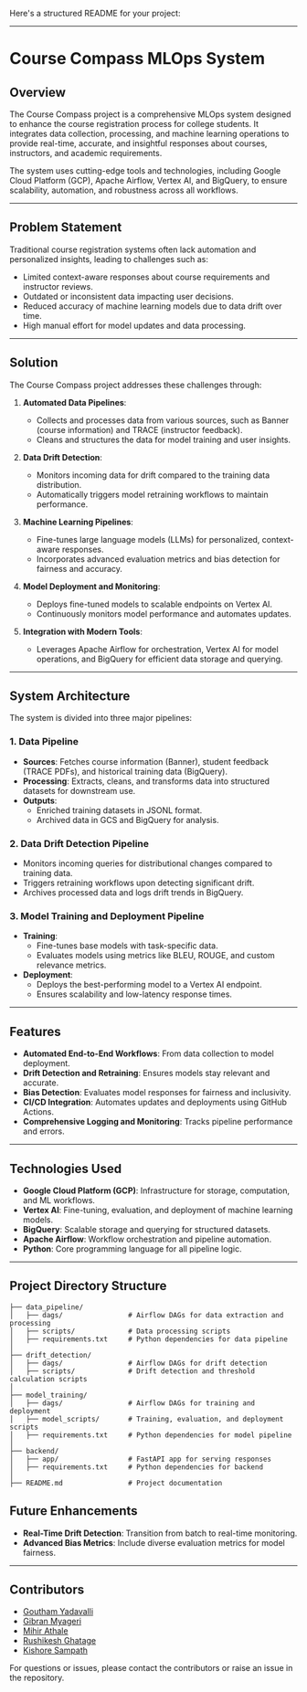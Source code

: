Here's a structured README for your project:

---

# **Course Compass MLOps System**

## **Overview**
The Course Compass project is a comprehensive MLOps system designed to enhance the course registration process for college students. It integrates data collection, processing, and machine learning operations to provide real-time, accurate, and insightful responses about courses, instructors, and academic requirements.

The system uses cutting-edge tools and technologies, including Google Cloud Platform (GCP), Apache Airflow, Vertex AI, and BigQuery, to ensure scalability, automation, and robustness across all workflows.

---

## **Problem Statement**
Traditional course registration systems often lack automation and personalized insights, leading to challenges such as:
- Limited context-aware responses about course requirements and instructor reviews.
- Outdated or inconsistent data impacting user decisions.
- Reduced accuracy of machine learning models due to data drift over time.
- High manual effort for model updates and data processing.

---

## **Solution**
The Course Compass project addresses these challenges through:
1. **Automated Data Pipelines**:
   - Collects and processes data from various sources, such as Banner (course information) and TRACE (instructor feedback).
   - Cleans and structures the data for model training and user insights.

2. **Data Drift Detection**:
   - Monitors incoming data for drift compared to the training data distribution.
   - Automatically triggers model retraining workflows to maintain performance.

3. **Machine Learning Pipelines**:
   - Fine-tunes large language models (LLMs) for personalized, context-aware responses.
   - Incorporates advanced evaluation metrics and bias detection for fairness and accuracy.

4. **Model Deployment and Monitoring**:
   - Deploys fine-tuned models to scalable endpoints on Vertex AI.
   - Continuously monitors model performance and automates updates.

5. **Integration with Modern Tools**:
   - Leverages Apache Airflow for orchestration, Vertex AI for model operations, and BigQuery for efficient data storage and querying.

---

## **System Architecture**
The system is divided into three major pipelines:

### 1. **Data Pipeline**
- **Sources**: Fetches course information (Banner), student feedback (TRACE PDFs), and historical training data (BigQuery).
- **Processing**: Extracts, cleans, and transforms data into structured datasets for downstream use.
- **Outputs**: 
  - Enriched training datasets in JSONL format.
  - Archived data in GCS and BigQuery for analysis.

### 2. **Data Drift Detection Pipeline**
- Monitors incoming queries for distributional changes compared to training data.
- Triggers retraining workflows upon detecting significant drift.
- Archives processed data and logs drift trends in BigQuery.

### 3. **Model Training and Deployment Pipeline**
- **Training**:
  - Fine-tunes base models with task-specific data.
  - Evaluates models using metrics like BLEU, ROUGE, and custom relevance metrics.
- **Deployment**:
  - Deploys the best-performing model to a Vertex AI endpoint.
  - Ensures scalability and low-latency response times.

---

## **Features**
- **Automated End-to-End Workflows**: From data collection to model deployment.
- **Drift Detection and Retraining**: Ensures models stay relevant and accurate.
- **Bias Detection**: Evaluates model responses for fairness and inclusivity.
- **CI/CD Integration**: Automates updates and deployments using GitHub Actions.
- **Comprehensive Logging and Monitoring**: Tracks pipeline performance and errors.

---

## **Technologies Used**
- **Google Cloud Platform (GCP)**: Infrastructure for storage, computation, and ML workflows.
- **Vertex AI**: Fine-tuning, evaluation, and deployment of machine learning models.
- **BigQuery**: Scalable storage and querying for structured datasets.
- **Apache Airflow**: Workflow orchestration and pipeline automation.
- **Python**: Core programming language for all pipeline logic.

---

## **Project Directory Structure**
```
├── data_pipeline/
│   ├── dags/                # Airflow DAGs for data extraction and processing
│   ├── scripts/             # Data processing scripts
│   ├── requirements.txt     # Python dependencies for data pipeline
│
├── drift_detection/
│   ├── dags/                # Airflow DAGs for drift detection
│   ├── scripts/             # Drift detection and threshold calculation scripts
│
├── model_training/
│   ├── dags/                # Airflow DAGs for training and deployment
│   ├── model_scripts/       # Training, evaluation, and deployment scripts
│   ├── requirements.txt     # Python dependencies for model pipeline
│
├── backend/
│   ├── app/                 # FastAPI app for serving responses
│   ├── requirements.txt     # Python dependencies for backend
│
├── README.md                # Project documentation
```


## **Future Enhancements**
- **Real-Time Drift Detection**: Transition from batch to real-time monitoring.
- **Advanced Bias Metrics**: Include diverse evaluation metrics for model fairness.

---

## **Contributors**
- [Goutham Yadavalli](mailto:yadavalli.s@northeastern.edu)
- [Gibran Myageri](mailto:myageri.g@northeastern.edu)
- [Mihir Athale](mailto:athale.m@northeastern.edu)
- [Rushikesh Ghatage](mailto:ghatage.r@northeastern.edu)
- [Kishore Sampath](mailto:kishore.sampath@neu.edu)

For questions or issues, please contact the contributors or raise an issue in the repository.
